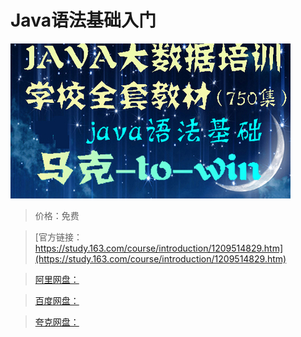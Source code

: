 # Java语法基础入门

![img](../../../assets/study163/free/cd3b833d1deb4ee1b69b5bf950273383.jpg)

> 价格：免费

> [官方链接：https://study.163.com/course/introduction/1209514829.htm](https://study.163.com/course/introduction/1209514829.htm)

> [阿里网盘：]()

> [百度网盘：]()

> [夸克网盘：]()
